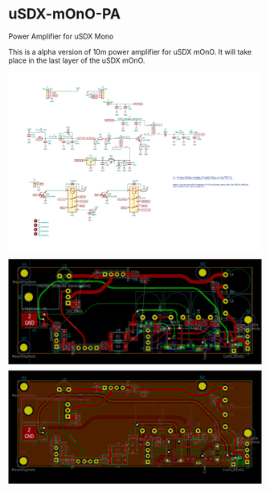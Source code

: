 # uSDX-mOnO-PA
Power Amplifier for uSDX Mono

This is a alpha version of 10m power amplifier for uSDX mOnO.
It will take place in the last layer of the uSDX mOnO.

![diagram](/diagram_.png)

![pcb](/pcb_.png)
